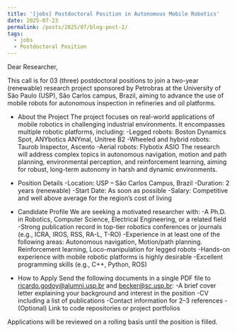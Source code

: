 ```yaml
---
title: '[jobs] Postdoctoral Position in Autonomous Mobile Robotics'
date: 2025-07-23
permalink: /posts/2025/07/blog-post-2/
tags:
  - jobs
  - Postdoctoral Position
---
```


Dear Researcher,

This call is for 03 (three) postdoctoral positions to join a two-year (renewable) research project sponsored by Petrobras at the University of São Paulo (USP), São Carlos campus, Brazil, aiming to advance the use of mobile robots for autonomous inspection in refineries and oil platforms.

- About the Project
The project focuses on real-world applications of mobile robotics in challenging industrial environments. It encompasses multiple robotic platforms, including:
-Legged robots: Boston Dynamics Spot, ANYbotics ANYmal, Unitree B2
-Wheeled and hybrid robots: Taurob Inspector, Ascento
-Aerial robots: Flybotix ASIO
The research will address complex topics in autonomous navigation, motion and path planning, environmental perception, and reinforcement learning, aiming for robust, long-term autonomy in harsh and dynamic environments.

- Position Details
-Location: USP – São Carlos Campus, Brazil
-Duration: 2 years (renewable)
-Start Date: As soon as possible
-Salary: Competitive and well above average for the region’s cost of living

- Candidate Profile
We are seeking a motivated researcher with:
-A Ph.D. in Robotics, Computer Science, Electrical Engineering, or a related field
-Strong publication record in top-tier robotics conferences or journals (e.g., ICRA, IROS, RSS, RA-L, T-RO)
-Experience in at least one of the following areas: Autonomous navigation, Motion/path planning. Reinforcement learning, Loco-manipulation for legged robots
-Hands-on experience with mobile robotic platforms is highly desirable
-Excellent programming skills (e.g., C++, Python, ROS)

- How to Apply
Send the following documents in a single PDF file to ricardo.godoy@alumni.usp.br and becker@sc.usp.br:
-A brief cover letter explaining your background and interest in the position
-CV including a list of publications
-Contact information for 2–3 references
-(Optional) Link to code repositories or project portfolios

Applications will be reviewed on a rolling basis until the position is filled.
